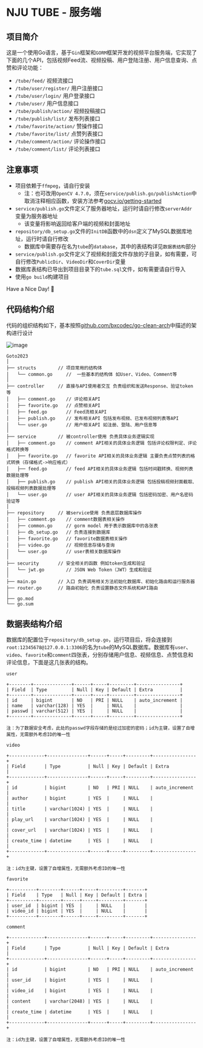 # NJU TUBE - 服务端

## 项目简介

这是一个使用Go语言，基于`Gin`框架和`GORM`框架开发的视频平台服务端，它实现了下面的几个API，包括视频Feed流、视频投稿、用户登陆注册、用户信息查询、点赞和评论功能：

- `/tube/feed/` 视频流接口
- `/tube/user/register/` 用户注册接口
- `/tube/user/login/` 用户登录接口
- `/tube/user/` 用户信息接口
- `/tube/publish/action/` 视频投稿接口
- `/tube/publish/list/` 发布列表接口
- `/tube/favorite/action/` 赞操作接口
- `/tube/favorite/list/` 点赞列表接口
- `/tube/comment/action/` 评论操作接口
- `/tube/comment/list/` 评论列表接口

## 注意事项

- 项目依赖于`ffmpeg`，请自行安装
  - 注：也可改用`OpenCV 4.7.0`，须在`service/publish.go/publishAction`中取消注释相应函数，安装方法参考[gocv.io/getting-started](https://gocv.io/getting-started/)
- `service/publish.go`文件定义了服务器地址，运行时请自行修改`serverAddr`变量为服务器地址
  - 该变量将影响返回给客户端的视频和封面地址
- `repository/db_setup.go`文件的`InitDB`函数中的`dsn`定义了MySQL数据库地址，运行时请自行修改
  - 数据库中需要存在名为`tube`的`database`，其中的表结构详见`数据表结构`部分
- `service/publish.go`文件定义了视频和封面文件存放的子目录，如有需要，可自行修改`PublicDir`、`VideoDir`和`CoverDir`变量
- 数据库表结构已导出到项目目录下的`tube.sql`文件，如有需要请自行导入
- 使用`go build`构建项目

Have a Nice Day! 🥳

## 代码结构介绍

代码的组织结构如下，基本按照[github.com/bxcodec/go-clean-arch](https://github.com/bxcodec/go-clean-arch)中描述的架构进行设计

![image](https://user-images.githubusercontent.com/84324349/217787742-6d8274a4-a8af-44d9-aad8-8ab968323247.png)

```
Goto2023 
│
├── structs        // 项目常用的结构体 
│   └── common.go     //  一些基本的结构体 如User、Video、Comment等 
│
├── controller     // 直接与API使用者交互 负责组织和发送Response、验证token等 
│   ├── comment.go    // 评论相关API 
│   ├── favorite.go   // 点赞相关API 
│   ├── feed.go       // Feed流相关API 
│   ├── publish.go    // 发布相关API 包括发布视频、已发布视频列表等API 
│   └── user.go       // 用户相关API 如注册、登陆、用户信息等 
│
├── service        // 被controller使用 负责具体业务逻辑实现 
│   ├── comment.go    // comment API相关的具体业务逻辑 包括评论权限判定、评论格式转换等 
│   ├── favorite.go   // favorite API相关的具体业务逻辑 主要负责点赞列表的格式转换（存储格式->响应格式） 
│   ├── feed.go       // feed API相关的具体业务逻辑 包括时间戳转换、视频列表数据处理等 
│   ├── publish.go    // publish API相关的具体业务逻辑 包括投稿视频封面截取、投稿视频列表数据处理等 
│   └── user.go       // user API相关的具体业务逻辑 包括密码加密、用户名密码验证等 
│
├── repository     // 被service使用 负责底层数据库操作 
│   ├── comment.go    // comment数据表相关操作 
│   ├── common.go     // gorm model 用于表示数据库中的各张表 
│   ├── db_setup.go   // 负责连接到数据库 
│   ├── favorite.go   // favorite数据表相关操作 
│   ├── video.go      // 视频信息存储与查询 
│   └── user.go       // user表相关数据库操作 
│
├── security       // 安全相关的函数 例如token生成和验证 
│   └── jwt.go        // JSON Web Token（JWT）生成和验证 
│
├── main.go        // 入口 负责调用相关方法初始化数据库、初始化路由和运行服务器 
├── router.go      // 路由初始化 负责设置静态文件系统和API路由 
│
├── go.mod
└── go.sum

```

## 数据表结构介绍

数据库的配置位于`repository/db_setup.go`，运行项目后，将会连接到`root:12345678@127.0.0.1:3306`的名为`tube`的MySQL数据库。数据库有`user`、`video`、`favorite`和`comment`四张表，分别存储用户信息、视频信息、点赞信息和评论信息，下面是这几张表的结构。

```
user

+--------+--------------+------+-----+---------+----------------+
| Field  | Type         | Null | Key | Default | Extra          |
+--------+--------------+------+-----+---------+----------------+
| id     | bigint       | NO   | PRI | NULL    | auto_increment |
| name   | varchar(128) | YES  |     | NULL    |                |
| passwd | varchar(512) | YES  |     | NULL    |                |
+--------+--------------+------+-----+---------+----------------+

注：为了数据安全考虑，此处的passwd字段存储的是经过加密的密码；id为主键，设置了自增属性，无需额外考虑ID的唯一性
```

```
video

+-------------+---------------+------+-----+---------+----------------+
| Field       | Type          | Null | Key | Default | Extra          |
+-------------+---------------+------+-----+---------+----------------+
| id          | bigint        | NO   | PRI | NULL    | auto_increment |
| author      | bigint        | YES  |     | NULL    |                |
| title       | varchar(1024) | YES  |     | NULL    |                |
| play_url    | varchar(1024) | YES  |     | NULL    |                |
| cover_url   | varchar(1024) | YES  |     | NULL    |                |
| create_time | datetime      | YES  |     | NULL    |                |
+-------------+---------------+------+-----+---------+----------------+

注：id为主键，设置了自增属性，无需额外考虑ID的唯一性
```

```
favorite

+----------+--------+------+-----+---------+-------+
| Field    | Type   | Null | Key | Default | Extra |
+----------+--------+------+-----+---------+-------+
| user_id  | bigint | YES  |     | NULL    |       |
| video_id | bigint | YES  |     | NULL    |       |
+----------+--------+------+-----+---------+-------+
```

```
comment

+-------------+---------------+------+-----+---------+----------------+
| Field       | Type          | Null | Key | Default | Extra          |
+-------------+---------------+------+-----+---------+----------------+
| id          | bigint        | NO   | PRI | NULL    | auto_increment |
| user_id     | bigint        | YES  |     | NULL    |                |
| video_id    | bigint        | YES  |     | NULL    |                |
| content     | varchar(2048) | YES  |     | NULL    |                |
| create_time | datetime      | YES  |     | NULL    |                |
+-------------+---------------+------+-----+---------+----------------+

注：id为主键，设置了自增属性，无需额外考虑ID的唯一性
```
